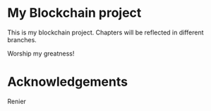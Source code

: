 # My Blockchain project

This is my blockchain project. Chapters will be reflected in different branches.

Worship my greatness!

# Acknowledgements

Renier
